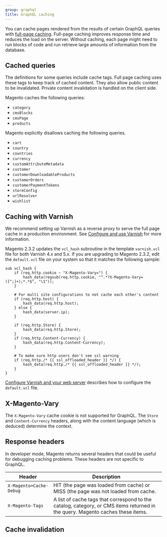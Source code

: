 ```yaml
---
group: graphql
title: GraphQL caching
---
```


You can cache pages rendered from the results of certain GraphQL queries with [full-page caching]({{page.baseurl}}/extension-dev-guide/cache/page-caching.html). Full-page caching improves response time and reduces the load on the server. Without caching, each page might need to run blocks of code and run retrieve large amounts of information from the database.

## Cached queries

The definitions for some queries include cache tags. Full page caching uses these tags to keep track of cached content. They also allow public content to be invalidated. Private content invalidation is handled on the client side.

Magento caches the following queries:

* `category`
* `cmsBlocks`
* `cmsPage`
* `products`

Magento explicitly disallows caching the following queries.

* `cart`
* `country`
* `countries`
* `currency`
* `customAttributeMetadata`
* `customer`
* `customerDownloadableProducts`
* `customerOrders`
* `customerPaymentTokens`
* `storeConfig`
* `urlResolver`
* `wishlist`

## Caching with Varnish

We recommend setting up Varnish as a reverse proxy to serve the full page cache in a production environment. See [Configure and use Varnish]({{page.baseurl}}/config-guide/varnish/config-varnish.html) for more information.

Magento 2.3.2 updates the `vcl_hash` subroutine in the template `varnish.vcl` file for both Varnish 4.x and 5.x. If you are upgrading to Magento 2.3.2, edit the `default.vcl` file on your system so that it matches the following sample:

```text
sub vcl_hash {
    if (req.http.cookie ~ "X-Magento-Vary=") {
        hash_data(regsub(req.http.cookie, "^.*?X-Magento-Vary=([^;]+);*.*$", "\1"));
    }

    # For multi site configurations to not cache each other's content
    if (req.http.host) {
        hash_data(req.http.host);
    } else {
        hash_data(server.ip);
    }

    if (req.http.Store) {
        hash_data(req.http.Store);
    }
    if (req.http.Content-Currency) {
        hash_data(req.http.Content-Currency);
    }

    # To make sure http users don't see ssl warning
    if (req.http./* {{ ssl_offloaded_header }} */) {
        hash_data(req.http./* {{ ssl_offloaded_header }} */);
    }
}
```

[Configure Varnish and your web server]({{page.baseurl}}/config-guide/varnish/config-varnish-configure.html) describes how to configure the `default.vcl` file.

## X-Magento-Vary 
The `X-Magento-Vary` cache cookie is not supported for GraphQL. The `Store` and `Content-Currency`  headers, along with the content language (which is deduced) determine the context.

## Response headers

In developer mode, Magento returns several headers that could be useful for debugging caching problems. These headers are not specific to GraphQL.

Header | Description
--- |---
`X-Magento=Cache-Debug` | HIT (the page was loaded from cache) or MISS (the page was not loaded from cache.
`X-Magento-Tags` | A list of cache tags that correspond to the catalog, category, or CMS items returned in the query. Magento caches these items.

## Cache invalidation